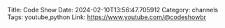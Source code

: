 Title: Code Show
Date: 2024-02-10T13:56:47.705912
Category: channels
Tags: youtube,python
Link: https://www.youtube.com/@codeshowbr
